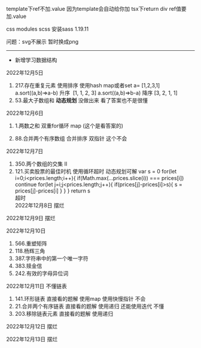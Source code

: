 template下ref不加.value 因为template会自动给你加
tsx下return div ref值要加.value

css modules   scss   安装sass  1.19.11

问题：svg不展示 暂时换成png




---
- 新增学习数据结构

2022年12月5日
1. 217.存在重复元素  使用排序 使用hash map或者set
a= [1,2,3,1]
a.sort((a,b)=>a-b)   升序   [1, 1, 2, 3]
a.sort((a,b)=>b-a)   降序   [3, 2, 1, 1]
2. 53.最大子数组和  **动态规划** 没做出来 看了答案也不是很懂   

2022年12月6日
1. 1.两数之和  双重for循环      map  (这个是看答案的)

2. 88.合并两个有序数组  合并排序    双指针 这个不会

2022年12月7日
1. 350.两个数组的交集 II
2. 121.买卖股票的最佳时机   使用循环超时  动态规划可解
   var s = 0
    for(let i=0;i<prices.length;i++){
        if(Math.max(...prices.slice(i)) === prices[i]) continue
        for(let j=i;j<prices.length;j++){
             if(prices[j]-prices[i]>s){
                 s  = prices[j]-prices[i]
             }
        }
    }
    return s  
    超时  
2022年12月8日
摆烂

2022年12月9日
摆烂

2022年12月10日
1. 566.重塑矩阵
2. 118.杨辉三角
3. 387.字符串中的第一个唯一字符
4. 383.赎金信
5. 242.有效的字母异位词

2022年12月11日  不懂链表 
1. 141.环形链表  直接看的题解 使用map   使用快慢指针 不会
2. 21.合并两个有序链表 直接看的题解  使用递归  还能使用迭代 不懂
3. 203.移除链表元素  直接看的题解 使用递归

2022年12月12日 摆烂

2022年12月13日 摆烂